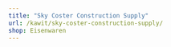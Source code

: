 ```yaml
---
title: "Sky Coster Construction Supply"
url: /kawit/sky-coster-construction-supply/
shop: Eisenwaren
---
```

